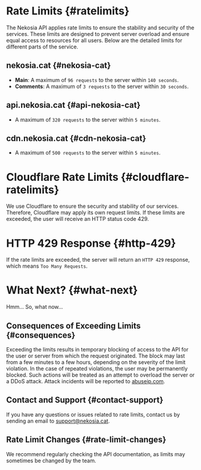 [//]: # (Title: Ratelimits - Nekosia API Docs)
[//]: # (Description: Learn about the rate limits for Nekosia and how they work. Find out what happens if you exceed the limits and how to avoid it.)
[//]: # (Tags: ratelimits, nekosia api ratelimits, nekosia api docs ratelimits, nekosia api rate limits, nekosia api rate limiting)
[//]: # (Canonical: ratelimits)
[//]: # (Creation date: 2024-07-29)
[//]: # (Last update: 2024-08-25)
[//]: # (Contributors: Sefinek)

# Rate Limits {#ratelimits}
The Nekosia API applies rate limits to ensure the stability and security of the services.
These limits are designed to prevent server overload and ensure equal access to resources for all users.
Below are the detailed limits for different parts of the service.

## nekosia.cat {#nekosia-cat}
- **Main**: A maximum of `96 requests` to the server within `140 seconds`.
- **Comments**: A maximum of `3 requests` to the server within `30 seconds`.

## api.nekosia.cat {#api-nekosia-cat}
- A maximum of `320 requests` to the server within `5 minutes`.

## cdn.nekosia.cat {#cdn-nekosia-cat}
- A maximum of `500 requests` to the server within `5 minutes`.

# Cloudflare Rate Limits {#cloudflare-ratelimits}
We use Cloudflare to ensure the security and stability of our services.
Therefore, Cloudflare may apply its own request limits.
If these limits are exceeded, the user will receive an HTTP status code 429.

# HTTP 429 Response {#http-429}
If the rate limits are exceeded, the server will return an `HTTP 429` response, which means `Too Many Requests`.

# What Next? {#what-next}
Hmm... So, what now...

## Consequences of Exceeding Limits {#consequences}
Exceeding the limits results in temporary blocking of access to the API for the user or server from which the request originated.
The block may last from a few minutes to a few hours, depending on the severity of the limit violation.
In the case of repeated violations, the user may be permanently blocked.
Such actions will be treated as an attempt to overload the server or a DDoS attack. Attack incidents will be reported to [abuseip.com](https://www.abuseip.com).

## Contact and Support {#contact-support}
If you have any questions or issues related to rate limits, contact us by sending an email to support@nekosia.cat.

## Rate Limit Changes {#rate-limit-changes}
We recommend regularly checking the API documentation, as limits may sometimes be changed by the team.
